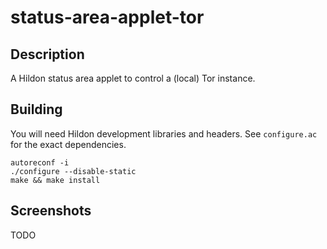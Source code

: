 status-area-applet-tor
======================

Description
-----------

A Hildon status area applet to control a (local) Tor instance.

Building
--------

You will need Hildon development libraries and headers. See
`configure.ac` for the exact dependencies.

```
autoreconf -i
./configure --disable-static
make && make install
```

Screenshots
-----------

TODO
